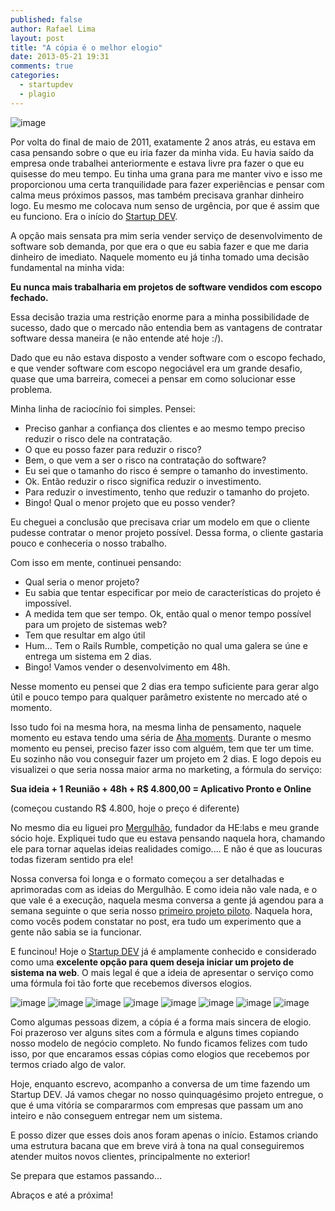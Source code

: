 ```yaml
---
published: false
author: Rafael Lima
layout: post
title: "A cópia é o melhor elogio"
date: 2013-05-21 19:31
comments: true
categories: 
  - startupdev
  - plagio
---
```


![image](/images/posts/2013-05-21/macaco-imitacao.jpg)

Por volta do final de maio de 2011, exatamente 2 anos atrás, eu estava em casa pensando sobre o que eu iria fazer da minha vida. Eu havia saído da empresa onde trabalhei anteriormente e estava livre pra fazer o que eu quisesse do meu tempo. Eu tinha uma grana para me manter vivo e isso me proporcionou uma certa tranquilidade para fazer experiências e pensar com calma meus próximos passos, mas também precisava granhar dinheiro logo. Eu mesmo me colocava num senso de urgência, por que é assim que eu funciono. Era o início do [Startup DEV](http://startupdev.com.br).

<!-- more -->

A opção mais sensata pra mim seria vender serviço de desenvolvimento de software sob demanda, por que era o que eu sabia fazer e que me daria dinheiro de imediato. Naquele momento eu já tinha tomado uma decisão fundamental na minha vida:

**Eu nunca mais trabalharia em projetos de software vendidos com escopo fechado.**

Essa decisão trazia uma restrição enorme para a minha possibilidade de sucesso, dado que o mercado não entendia bem as vantagens de contratar software dessa maneira (e não entende até hoje :/).

Dado que eu não estava disposto a vender software com o escopo fechado, e que vender software com escopo negociável era um grande desafio, quase que uma barreira, comecei a pensar em como solucionar esse problema.

Minha linha de raciocínio foi simples. Pensei:<br/>
- Preciso ganhar a confiança dos clientes e ao mesmo tempo preciso reduzir o risco dele na contratação.<br/>
- O que eu posso fazer para reduzir o risco?<br/>
- Bem, o que vem a ser o risco na contratação do software?<br/>
- Eu sei que o tamanho do risco é sempre o tamanho do investimento.<br/>
- Ok. Então reduzir o risco significa reduzir o investimento.<br/>
- Para reduzir o investimento, tenho que reduzir o tamanho do projeto.<br/>
- Bingo! Qual o menor projeto que eu posso vender?

Eu cheguei a conclusão que precisava criar um modelo em que o cliente pudesse contratar o menor projeto possível. Dessa forma, o cliente gastaria pouco e conheceria o nosso trabalho.

Com isso em mente, continuei pensando:<br/>
- Qual seria o menor projeto?<br/>
- Eu sabia que tentar especificar por meio de características do projeto é impossível.<br/>
- A medida tem que ser tempo. Ok, então qual o menor tempo possível para um projeto de sistemas web?<br/>
- Tem que resultar em algo útil<br/>
- Hum... Tem o Rails Rumble, competição no qual uma galera se úne e entrega um sistema em 2 dias.<br/>
- Bingo! Vamos vender o desenvolvimento em 48h.

Nesse momento eu pensei que 2 dias era tempo suficiente para gerar algo útil e pouco tempo para qualquer parâmetro existente no mercado até o momento.

Isso tudo foi na mesma hora, na mesma linha de pensamento, naquele momento eu estava tendo uma séria de [Aha moments](http://en.wikipedia.org/wiki/Eureka_effect).
Durante o mesmo momento eu pensei, preciso fazer isso com alguém, tem que ter um time. Eu sozinho não vou conseguir fazer um projeto em 2 dias. E logo depois eu visualizei o que seria nossa maior arma no marketing, a fórmula do serviço:

**Sua ideia + 1 Reunião + 48h + R$ 4.800,00 = Aplicativo Pronto e Online**

(começou custando R$ 4.800, hoje o preço é diferente)

No mesmo dia eu liguei pro [Mergulhão](twitter.com/smergulhao), fundador da HE:labs e meu grande sócio hoje. Expliquei tudo que eu estava pensando naquela hora, chamando ele para tornar aquelas ideias realidades comigo.... E não é que as loucuras todas fizeram sentido pra ele!

Nossa conversa foi longa e o formato começou a ser detalhadas e aprimoradas com as ideias do Mergulhão. E como ideia não vale nada, e o que vale é a execução, naquela mesma conversa a gente já agendou para a semana seguinte o que seria nosso [primeiro projeto piloto](http://rafael.adm.br/p/iniciando-o-startupdev/). Naquela hora, como vocês podem constatar no post, era tudo um experimento que a gente não sabia se ia funcionar.

E funcinou! Hoje o [Startup DEV](http://startupdev.com.br) já é amplamente conhecido e considerado como uma **excelente opção para quem deseja iniciar um projeto de sistema na web**. O mais legal é que a ideia de apresentar o serviço como uma fórmula foi tão forte que recebemos diversos elogios.

![image](/images/posts/2013-05-21/copias/1.png)
![image](/images/posts/2013-05-21/copias/2.png)
![image](/images/posts/2013-05-21/copias/3.png)
![image](/images/posts/2013-05-21/copias/4.png)
![image](/images/posts/2013-05-21/copias/5.png)
![image](/images/posts/2013-05-21/copias/6.png)
![image](/images/posts/2013-05-21/copias/7.png)
![image](/images/posts/2013-05-21/copias/8.png)

Como algumas pessoas dizem, a cópia é a forma mais sincera de elogio. Foi prazeroso ver alguns sites com a fórmula e alguns times copiando nosso modelo de negócio completo. No fundo ficamos felizes com tudo isso, por que encaramos essas cópias como elogios que recebemos por termos criado algo de valor.

Hoje, enquanto escrevo, acompanho a conversa de um time fazendo um Startup DEV. Já vamos chegar no nosso quinquagésimo projeto entregue, o que é uma vitória se compararmos com empresas que passam um ano inteiro e não conseguem entregar nem um sistema.

E posso dizer que esses dois anos foram apenas o início. Estamos criando uma estrutura bacana que em breve virá à tona na qual conseguiremos atender muitos novos clientes, principalmente no exterior!

Se prepara que estamos passando...

Abraços e até a próxima!
